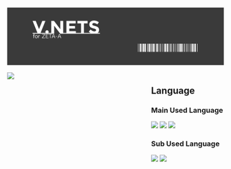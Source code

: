 ![img](Img/mainImg.png)

<div style="display:flex;">
    <a style="margin-right:15px; width:320px" href="http://mazassumnida.wtf/api/v2/generate_badge?boj=zeta_a"><img src="http://mazassumnida.wtf/api/v2/generate_badge?boj=zeta_a" /></a>
<div>
    <h2 style="font-weight:700; width:150px;">Language</h2>
    <h3>Main Used Language</h3>
    <a href="버튼을 눌렀을 때 이동할 링크" target="_blank"><img src="https://img.shields.io/badge/TypeScript-3178C6?style=TypeScript&logo=TypeScript&logoColor=FFFFFF"/></a>
    <a href="버튼을 눌렀을 때 이동할 링크" target="_blank"><img src="https://img.shields.io/badge/React-61DAFB?style=React&logo=React&logoColor=FFFFFF"/></a>
    <a href="버튼을 눌렀을 때 이동할 링크" target="_blank"><img src="https://img.shields.io/badge/MUI-007FFF?style=MUI&logo=MUI&logoColor=FFFFFF"/></a>
    <h3>Sub Used Language</h3>
    <a href="버튼을 눌렀을 때 이동할 링크" target="_blank"><img src="https://img.shields.io/badge/Java-F80000?style=Oracle&logo=Oracle&logoColor=FFFFFF"/></a>
    <a href="버튼을 눌렀을 때 이동할 링크" target="_blank"><img src="https://img.shields.io/badge/Python-3776AB?style=Python&logo=Python&logoColor=FFFFFF"/></a>
</div>
</div>